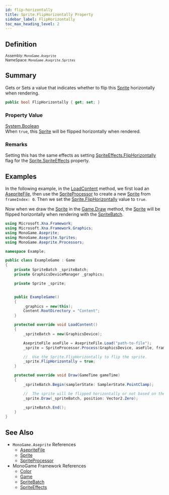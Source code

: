 ```yaml
---
id: flip-horizontally
title: Sprite.FlipHorizontally Property
sidebar_label: FlipHorizontally
toc_max_heading_level: 2
---
```


## Definition

<small>

Assembly: `MonoGame.Aseprite`  
NameSpace: `MonoGame.Aseprite.Sprites`

</small>

## Summary
Gets or Sets a value that indicates whether to flip this [Sprite](../) horizontally when rendering.

```cs
public bool FlipHorizontally { get; set; }
```

### Property Value

[System.Boolean](https://learn.microsoft.com/en-us/dotnet/api/system.boolean?view=net-7.0)  
When `true`, this [Sprite](../) will be flipped horizontally when rendered.


### Remarks
Setting this has the same effects as setting [SpriteEffects.FlipHorizontally](https://docs.monogame.net/api/Microsoft.Xna.Framework.Graphics.SpriteEffects.html) flag for the [Sprite.SpriteEffects](./sprite-effects) property.

## Examples

In the following example, in the [LoadContent](https://docs.monogame.net/api/Microsoft.Xna.Framework.Game.html#Microsoft_Xna_Framework_Game_LoadContent) method, we first load an [AsepriteFile](../../aseprite-file/), then use the [SpriteProcessor](../../../processors/sprite-processor) to create a new [Sprite](../) from `frameIndex: 0`. Then we set the [Sprite.FlipHorizontally](./flip-horizontally) value to `true`.

Now when we draw the [Sprite](../) in the [Game.Draw](https://docs.monogame.net/api/Microsoft.Xna.Framework.Game.html#Microsoft_Xna_Framework_Game_Draw_Microsoft_Xna_Framework_GameTime_) method, the [Sprite](../) will be flipped horizontally when rendering with the [SpriteBatch](https://docs.monogame.net/api/Microsoft.Xna.Framework.Graphics.SpriteBatch.html).

```cs {31} title="Set Sprite.FlipHorizontally Property" showLineNumbers
using Microsoft.Xna.Framework;
using Microsoft.Xna.Framework.Graphics;
using MonoGame.Aseprite;
using MonoGame.Aseprite.Sprites;
using MonoGame.Aseprite.Processors;

namespace Example;

public class ExampleGame : Game
{
    private SpriteBatch _spriteBatch;
    private GraphicsDeviceManager _graphics;

    private Sprite _sprite;


    public ExampleGame()
    {
        _graphics = new(this);
        Content.RootDirectory = "Content";
    }

    protected override void LoadContent()
    {
        _spriteBatch = new(GraphicsDevice);

        AsepriteFile aseFile = AsepriteFile.Load("path-to-file");
        _sprite = SpriteProcessor.Process(GraphicsDevice, aseFile, frameIndex: 0);

        //  Use the Sprite.FlipHorizontally to flip the sprite.
        _sprite.FlipHorizontally = true;
    }

    protected override void Draw(GameTime gameTime)
    {
        _spriteBatch.Begin(samplerState: SamplerState.PointClamp);

        //  The sprite will be flipped horizontally or not based on the value set for the property when rendered.
        _sprite.Draw(_spriteBatch, position: Vector2.Zero);

        _spriteBatch.End();
    }
}
```

## See Also

- `MonoGame.Aseprite` References
    - [AsepriteFile](../../aseprite-file/)
    - [Sprite](../)
    - [SpriteProcessor](../../../processors/sprite-processor)
- MonoGame Framework References
    - [Color](https://docs.monogame.net/api/Microsoft.Xna.Framework.Color.html)
    - [Game](https://docs.monogame.net/api/Microsoft.Xna.Framework.Game.html)
    - [SpriteBatch](https://docs.monogame.net/api/Microsoft.Xna.Framework.Graphics.SpriteBatch.html)
    - [SpriteEffects](https://docs.monogame.net/api/Microsoft.Xna.Framework.Graphics.SpriteEffects.html)